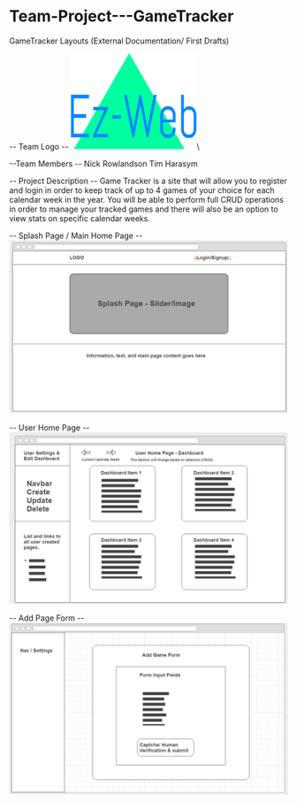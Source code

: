 # Team-Project---GameTracker
GameTracker Layouts (External Documentation/ First Drafts)

-- Team Logo --
![alt tag](https://github.com/NickRowlandson/Team-Project---GameTracker/blob/master/layout-images/TeamLogo.png)\

--Team Members --
Nick Rowlandson
Tim Harasym

-- Project Description --
Game Tracker is a site that will allow you to register and login in order to keep track of up to 4 games of your choice for each calendar week in the year. You will be able to perform full CRUD operations in order to manage your tracked games and there will also be an option to view stats on specific calendar weeks.

-- Splash Page / Main Home Page --
![alt tag](https://github.com/NickRowlandson/Team-Project---GameTracker/blob/master/layout-images/Splash-Page.png)

-- User Home Page --
![alt tag](https://github.com/NickRowlandson/Team-Project---GameTracker/blob/master/layout-images/User-Home.png)

-- Add Page Form --
![alt tag](https://github.com/NickRowlandson/Team-Project---GameTracker/blob/master/layout-images/Add-Page.png)
